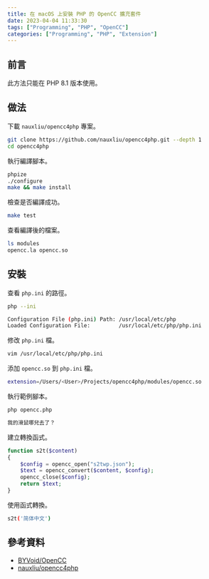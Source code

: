 ```yaml
---
title: 在 macOS 上安裝 PHP 的 OpenCC 擴充套件
date: 2023-04-04 11:33:30
tags: ["Programming", "PHP", "OpenCC"]
categories: ["Programming", "PHP", "Extension"]
---
```


## 前言

此方法只能在 PHP 8.1 版本使用。

## 做法

下載 `nauxliu/opencc4php` 專案。

```bash
git clone https://github.com/nauxliu/opencc4php.git --depth 1
cd opencc4php
```

執行編譯腳本。

```bash
phpize
./configure
make && make install
```

檢查是否編譯成功。

```bash
make test
```

查看編譯後的檔案。

```bash
ls modules
opencc.la opencc.so
```

## 安裝

查看 `php.ini` 的路徑。

```bash
php --ini

Configuration File (php.ini) Path: /usr/local/etc/php
Loaded Configuration File:         /usr/local/etc/php/php.ini
```

修改 `php.ini` 檔。

```bash
vim /usr/local/etc/php/php.ini
```

添加 `opencc.so` 到 `php.ini` 檔。

```bash
extension=/Users/<User>/Projects/opencc4php/modules/opencc.so
```

執行範例腳本。

```bash
php opencc.php

我的滑鼠哪兒去了？
```

建立轉換函式。

```php
function s2t($content)
{
    $config = opencc_open("s2twp.json");
    $text = opencc_convert($content, $config);
    opencc_close($config);
    return $text;
}
```

使用函式轉換。

```bash
s2t('简体中文')
```

## 參考資料

- [BYVoid/OpenCC](https://github.com/BYVoid/OpenCC)
- [nauxliu/opencc4php](https://github.com/nauxliu/opencc4php)
